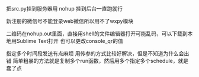 把src.py挂到服务器用 nohup 挂到后台一直跑就行

新注册的微信号不能登录web微信所以用不了wxpy模块

二维码在nohup.out里面，直接用shell的文件编辑器打开可能乱码，可以下载到本地用Sublime Text打开
也可以更改console_qr的值

指定多个时间段发送有点麻烦
用传参的方式比较好解决，但是不知道为什么会出错
简单粗暴的方法就是复制多个run函数，然后用多个指定多个schedule，就是蠢了点
